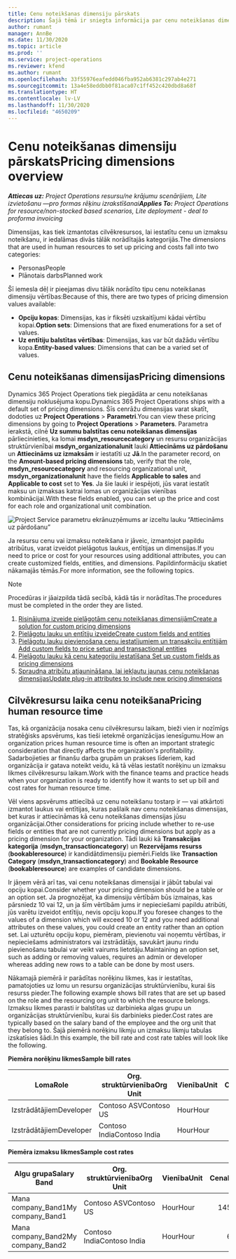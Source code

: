 ```yaml
---
title: Cenu noteikšanas dimensiju pārskats
description: Šajā tēmā ir sniegta informācija par cenu noteikšanas dimensijām risinājumā Dynamics 365 Project Operations.
author: rumant
manager: AnnBe
ms.date: 11/30/2020
ms.topic: article
ms.prod: ''
ms.service: project-operations
ms.reviewer: kfend
ms.author: rumant
ms.openlocfilehash: 33f55976eafedd046fba952ab6381c297ab4e271
ms.sourcegitcommit: 13a4e58eddbb0f81aca07c1ff452c420dbd8a68f
ms.translationtype: HT
ms.contentlocale: lv-LV
ms.lasthandoff: 11/30/2020
ms.locfileid: "4650209"
---
```

# <a name="pricing-dimensions-overview"></a><span data-ttu-id="6a765-103">Cenu noteikšanas dimensiju pārskats</span><span class="sxs-lookup"><span data-stu-id="6a765-103">Pricing dimensions overview</span></span>

<span data-ttu-id="6a765-104">_**Attiecas uz:** Project Operations resursu/ne krājumu scenārijiem, Lite izvietošanu —pro formas rēķinu izrakstīšanai_</span><span class="sxs-lookup"><span data-stu-id="6a765-104">_**Applies To:** Project Operations for resource/non-stocked based scenarios, Lite deployment - deal to proforma invoicing_</span></span>

<span data-ttu-id="6a765-105">Dimensijas, kas tiek izmantotas cilvēkresursos, lai iestatītu cenu un izmaksu noteikšanu, ir iedalāmas divās tālāk norādītajās kategorijās.</span><span class="sxs-lookup"><span data-stu-id="6a765-105">The dimensions that are used in human resources to set up pricing and costs fall into two categories:</span></span>

- <span data-ttu-id="6a765-106">Personas</span><span class="sxs-lookup"><span data-stu-id="6a765-106">People</span></span>
- <span data-ttu-id="6a765-107">Plānotais darbs</span><span class="sxs-lookup"><span data-stu-id="6a765-107">Planned work</span></span>

<span data-ttu-id="6a765-108">Šī iemesla dēļ ir pieejamas divu tālāk norādīto tipu cenu noteikšanas dimensiju vērtības:</span><span class="sxs-lookup"><span data-stu-id="6a765-108">Because of this, there are two types of pricing dimension values available:</span></span>

- <span data-ttu-id="6a765-109">**Opciju kopas**: Dimensijas, kas ir fiksēti uzskaitījumi kādai vērtību kopai.</span><span class="sxs-lookup"><span data-stu-id="6a765-109">**Option sets**: Dimensions that are fixed enumerations for a set of values.</span></span>
- <span data-ttu-id="6a765-110">**Uz entītiju balstītas vērtības**: Dimensijas, kas var būt dažādu vērtību kopa.</span><span class="sxs-lookup"><span data-stu-id="6a765-110">**Entity-based values**: Dimensions that can be a varied set of values.</span></span>

## <a name="pricing-dimensions"></a><span data-ttu-id="6a765-111">Cenu noteikšanas dimensijas</span><span class="sxs-lookup"><span data-stu-id="6a765-111">Pricing dimensions</span></span>

<span data-ttu-id="6a765-112">Dynamics 365 Project Operations tiek piegādāta ar cenu noteikšanas dimensiju noklusējuma kopu.</span><span class="sxs-lookup"><span data-stu-id="6a765-112">Dynamics 365 Project Operations ships with a default set of pricing dimensions.</span></span> <span data-ttu-id="6a765-113">Šīs cenrāžu dimensijas varat skatīt, dodoties uz **Project Operations** > **Parametri**.</span><span class="sxs-lookup"><span data-stu-id="6a765-113">You can view these pricing dimensions by going to **Project Operations** > **Parameters**.</span></span> <span data-ttu-id="6a765-114">Parametra ierakstā, cilnē **Uz summu balstītas cenu noteikšanas dimensijas** pārliecinieties, ka lomai **msdyn_resourcecategory** un resursu organizācijas struktūrvienībai **msdyn_organizationalunit** lauki **Attiecināms uz pārdošanu** un **Attiecināms uz izmaksām** ir iestatīti uz **Jā**.</span><span class="sxs-lookup"><span data-stu-id="6a765-114">In the parameter record, on the **Amount-based pricing dimensions** tab, verify that the role, **msdyn_resourcecategory** and resourcing organizational unit, **msdyn_organizationalunit** have the fields **Applicable to sales** and **Applicable to cost** set to **Yes**.</span></span> <span data-ttu-id="6a765-115">Ja šie lauki ir iespējoti, jūs varat iestatīt maksu un izmaksas katrai lomas un organizācijas vienības kombinācijai.</span><span class="sxs-lookup"><span data-stu-id="6a765-115">With these fields enabled, you can set up the price and cost for each role and organizational unit combination.</span></span>

![Project Service parametru ekrānuzņēmums ar izceltu lauku “Attiecināms uz pārdošanu”](media/PS-OOB-parameters.png)

<span data-ttu-id="6a765-117">Ja resursu cenu vai izmaksu noteikšana ir jāveic, izmantojot papildu atribūtus, varat izveidot pielāgotus laukus, entītijas un dimensijas.</span><span class="sxs-lookup"><span data-stu-id="6a765-117">If you need to price or cost for your resources using additional attributes, you can create customized fields, entities, and dimensions.</span></span> <span data-ttu-id="6a765-118">Papildinformāciju skatiet nākamajās tēmās.</span><span class="sxs-lookup"><span data-stu-id="6a765-118">For more information, see the following topics.</span></span> 
  
  > [!NOTE]
  > <span data-ttu-id="6a765-119">Procedūras ir jāaizpilda tādā secībā, kādā tās ir norādītas.</span><span class="sxs-lookup"><span data-stu-id="6a765-119">The procedures must be completed in the order they are listed.</span></span>

1. [<span data-ttu-id="6a765-120">Risinājuma izveide pielāgotām cenu noteikšanas dimensijām</span><span class="sxs-lookup"><span data-stu-id="6a765-120">Create a solution for custom pricing dimensions</span></span>](../sales/create-solution-custompd.md)
2. [<span data-ttu-id="6a765-121">Pielāgotu lauku un entītiju izveide</span><span class="sxs-lookup"><span data-stu-id="6a765-121">Create custom fields and entities</span></span>](create-custom-fields-entities-pricing-dimensions.md)
3. [<span data-ttu-id="6a765-122">Pielāgotu lauku pievienošana cenu iestatījumiem un transakciju entītijām </span><span class="sxs-lookup"><span data-stu-id="6a765-122">Add custom fields to price setup and transactional entities</span></span>](add-custom-fields-price-setup-transactional-entities.md)
4. [<span data-ttu-id="6a765-123">Pielāgotu lauku kā cenu kategoriju iestatīšana </span><span class="sxs-lookup"><span data-stu-id="6a765-123">Set up custom fields as pricing dimensions</span></span>](set-up-custom-fields-pricing-dimensions.md)
5. [<span data-ttu-id="6a765-124">Spraudņa atribūtu atjaunināšana, lai iekļautu jaunas cenu noteikšanas dimensijas</span><span class="sxs-lookup"><span data-stu-id="6a765-124">Update plug-in attributes to include new pricing dimensions</span></span>](update-plugin-attributes-pd.md)


## <a name="pricing-human-resource-time"></a><span data-ttu-id="6a765-125">Cilvēkresursu laika cenu noteikšana</span><span class="sxs-lookup"><span data-stu-id="6a765-125">Pricing human resource time</span></span>
<span data-ttu-id="6a765-126">Tas, kā organizācija nosaka cenu cilvēkresursu laikam, bieži vien ir nozīmīgs stratēģisks apsvērums, kas tieši ietekmē organizācijas ienesīgumu.</span><span class="sxs-lookup"><span data-stu-id="6a765-126">How an organization prices human resource time is often an important strategic consideration that directly affects the organization's profitability.</span></span> <span data-ttu-id="6a765-127">Sadarbojieties ar finanšu darba grupām un prakses līderiem, kad organizācija ir gatava noteikt veidu, kā tā vēlas iestatīt norēķinu un izmaksu likmes cilvēkresursu laikam.</span><span class="sxs-lookup"><span data-stu-id="6a765-127">Work with the finance teams and practice heads when your organization is ready to identify how it wants to set up bill and cost rates for human resource time.</span></span>

<span data-ttu-id="6a765-128">Vēl viens apsvērums attiecībā uz cenu noteikšanu tostarp ir — vai atkārtoti izmantot laukus vai entītijas, kuras pašlaik nav cenu noteikšanas dimensijas, bet kuras ir attiecināmas kā cenu noteikšanas dimensijas jūsu organizācijai.</span><span class="sxs-lookup"><span data-stu-id="6a765-128">Other considerations for pricing include whether to re-use fields or entities that are not currently pricing dimensions but apply as a pricing dimension for your organization.</span></span> <span data-ttu-id="6a765-129">Tādi lauki kā **Transakcijas kategorija** (**msdyn_transactioncategory**) un **Rezervējams resurss** (**bookableresource**) ir kandidātdimensiju piemēri.</span><span class="sxs-lookup"><span data-stu-id="6a765-129">Fields like **Transaction Category** (**msdyn_transactioncategory**) and **Bookable Resource** (**bookableresource**) are examples of candidate dimensions.</span></span> 

<span data-ttu-id="6a765-130">Ir jāņem vērā arī tas, vai cenu noteikšanas dimensijai ir jābūt tabulai vai opciju kopai.</span><span class="sxs-lookup"><span data-stu-id="6a765-130">Consider whether your pricing dimension should be a table or an option set.</span></span> <span data-ttu-id="6a765-131">Ja prognozējat, ka dimensiju vērtībām būs izmaiņas, kas pārsniedz 10 vai 12, un ja šīm vērtībām jums ir nepieciešami papildu atribūti, jūs varētu izveidot entītiju, nevis opciju kopu.</span><span class="sxs-lookup"><span data-stu-id="6a765-131">If you foresee changes to the values of a dimension which will exceed 10 or 12 and you need additional attributes on these values, you could create an entity rather than an option set.</span></span> <span data-ttu-id="6a765-132">Lai uzturētu opciju kopu, piemēram, pievienotu vai noņemtu vērtības, ir nepieciešams administrators vai izstrādātājs, savukārt jaunu rindu pievienošanu tabulai var veikt vairums lietotāju.</span><span class="sxs-lookup"><span data-stu-id="6a765-132">Maintaining an option set, such as adding or removing values, requires an admin or developer whereas adding new rows to a table can be done by most users.</span></span>

<span data-ttu-id="6a765-133">Nākamajā piemērā ir parādītas norēķinu likmes, kas ir iestatītas, pamatojoties uz lomu un resursu organizācijas struktūrvienību, kurai šis resurss pieder.</span><span class="sxs-lookup"><span data-stu-id="6a765-133">The following example shows bill rates that are set up based on the role and the resourcing org unit to which the resource belongs.</span></span> <span data-ttu-id="6a765-134">Izmaksu likmes parasti ir balstītas uz darbinieka algas grupu un organizācijas struktūrvienību, kurai šis darbinieks pieder.</span><span class="sxs-lookup"><span data-stu-id="6a765-134">Cost rates are typically based on the salary band of the employee and the org unit that they belong to.</span></span> <span data-ttu-id="6a765-135">Šajā piemērā norēķinu likmju un izmaksu likmju tabulas izskatīsies šādi.</span><span class="sxs-lookup"><span data-stu-id="6a765-135">In this example, the bill rate and cost rate tables will look like the following.</span></span>

<span data-ttu-id="6a765-136">**Piemēra norēķinu likmes**</span><span class="sxs-lookup"><span data-stu-id="6a765-136">**Sample bill rates**</span></span>

| <span data-ttu-id="6a765-137">Loma</span><span class="sxs-lookup"><span data-stu-id="6a765-137">Role</span></span>        | <span data-ttu-id="6a765-138">Org. struktūrvienība</span><span class="sxs-lookup"><span data-stu-id="6a765-138">Org Unit</span></span>    |<span data-ttu-id="6a765-139">Vienība</span><span class="sxs-lookup"><span data-stu-id="6a765-139">Unit</span></span>      |<span data-ttu-id="6a765-140">Cena</span><span class="sxs-lookup"><span data-stu-id="6a765-140">Price</span></span>      |<span data-ttu-id="6a765-141">Valūta</span><span class="sxs-lookup"><span data-stu-id="6a765-141">Currency</span></span>  |
| ------------|-------------|----------|----------:|----------|
| <span data-ttu-id="6a765-142">Izstrādātājiem</span><span class="sxs-lookup"><span data-stu-id="6a765-142">Developer</span></span>   | <span data-ttu-id="6a765-143">Contoso ASV</span><span class="sxs-lookup"><span data-stu-id="6a765-143">Contoso US</span></span>  |<span data-ttu-id="6a765-144">Hour</span><span class="sxs-lookup"><span data-stu-id="6a765-144">Hour</span></span> | <span data-ttu-id="6a765-145">200</span><span class="sxs-lookup"><span data-stu-id="6a765-145">200</span></span>|<span data-ttu-id="6a765-146">USD</span><span class="sxs-lookup"><span data-stu-id="6a765-146">USD</span></span>     |
| <span data-ttu-id="6a765-147">Izstrādātājiem</span><span class="sxs-lookup"><span data-stu-id="6a765-147">Developer</span></span>   | <span data-ttu-id="6a765-148">Contoso India</span><span class="sxs-lookup"><span data-stu-id="6a765-148">Contoso India</span></span> |<span data-ttu-id="6a765-149">Hour</span><span class="sxs-lookup"><span data-stu-id="6a765-149">Hour</span></span>|   <span data-ttu-id="6a765-150">112</span><span class="sxs-lookup"><span data-stu-id="6a765-150">112</span></span>|<span data-ttu-id="6a765-151">USD</span><span class="sxs-lookup"><span data-stu-id="6a765-151">USD</span></span>     |


<span data-ttu-id="6a765-152">**Piemēra izmaksu likmes**</span><span class="sxs-lookup"><span data-stu-id="6a765-152">**Sample cost rates**</span></span>

| <span data-ttu-id="6a765-153">Algu grupa</span><span class="sxs-lookup"><span data-stu-id="6a765-153">Salary Band</span></span>     | <span data-ttu-id="6a765-154">Org. struktūrvienība</span><span class="sxs-lookup"><span data-stu-id="6a765-154">Org Unit</span></span>    |<span data-ttu-id="6a765-155">Vienība</span><span class="sxs-lookup"><span data-stu-id="6a765-155">Unit</span></span>      |<span data-ttu-id="6a765-156">Cena</span><span class="sxs-lookup"><span data-stu-id="6a765-156">Price</span></span>      |<span data-ttu-id="6a765-157">Valūta</span><span class="sxs-lookup"><span data-stu-id="6a765-157">Currency</span></span>  |
| ----------------|-------------|----------|----------:|----------|
| <span data-ttu-id="6a765-158">Mana company_Band1</span><span class="sxs-lookup"><span data-stu-id="6a765-158">My company_Band1</span></span> | <span data-ttu-id="6a765-159">Contoso ASV</span><span class="sxs-lookup"><span data-stu-id="6a765-159">Contoso US</span></span>  |<span data-ttu-id="6a765-160">Hour</span><span class="sxs-lookup"><span data-stu-id="6a765-160">Hour</span></span> | <span data-ttu-id="6a765-161">145</span><span class="sxs-lookup"><span data-stu-id="6a765-161">145</span></span>|<span data-ttu-id="6a765-162">USD</span><span class="sxs-lookup"><span data-stu-id="6a765-162">USD</span></span>     |
| <span data-ttu-id="6a765-163">Mana company_Band2</span><span class="sxs-lookup"><span data-stu-id="6a765-163">My company_Band2</span></span> | <span data-ttu-id="6a765-164">Contoso India</span><span class="sxs-lookup"><span data-stu-id="6a765-164">Contoso India</span></span> |<span data-ttu-id="6a765-165">Hour</span><span class="sxs-lookup"><span data-stu-id="6a765-165">Hour</span></span>|   <span data-ttu-id="6a765-166">67</span><span class="sxs-lookup"><span data-stu-id="6a765-166">67</span></span>|<span data-ttu-id="6a765-167">USD</span><span class="sxs-lookup"><span data-stu-id="6a765-167">USD</span></span>     |
